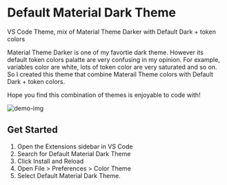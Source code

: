 # Default Material Dark Theme

VS Code Theme, mix of Material Theme Darker with Default Dark + token colors

Material Theme Darker is one of my favortie dark theme. However its default token colors palatte are very confusing in my opinion. For example, variables color are white, lots of token color are very saturated and so on. So I created this theme that combine Materail Theme colors with Default Dark + token colors.

Hope you find this combination of themes is enjoyable to code with!

![demo-img](https://github.com/yuchiu/Default-Material-Dark-Theme/blob/master/demo.png)

## Get Started

1. Open the Extensions sidebar in VS Code
2. Search for Default Material Dark Theme
3. Click Install and Reload
4. Open File > Preferences > Color Theme
5. Select Default Material Dark Theme.
